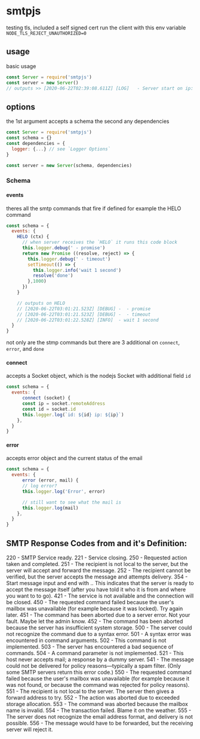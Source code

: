 # smtpjs

testing tls, included a self signed cert
run the client with this env variable
`NODE_TLS_REJECT_UNAUTHORIZED=0`

## usage
basic usage
```js
const Server = require('smtpjs')
const server = new Server()
// outputs >> [2020-06-22T02:39:08.611Z] [LOG]   - Server start on ip: 127.0.0.1 port: 1337
```

## options
the 1st argument accepts a schema the second any dependencies
```js
const Server = require('smtpjs')
const schema = {}
const dependencies = {
  logger: {...} // see `Logger Options`
}

const server = new Server(schema, dependencies)
```

### Schema
#### events
theres all the smtp commands that fire if defined for example the HELO command
```js
const schema = {
  events: {
    HELO (ctx) {
      // when server receives the `HELO` it runs this code block
      this.logger.debug(' - promise')
      return new Promise ((resolve, reject) => {
        this.logger.debug(' - timeout')
        setTimeout(() => {
          this.logger.info('wait 1 second')
          resolve('done')
        },1000)
      })
    }

    // outputs on HELO
    // [2020-06-22T03:01:21.523Z] [DEBUG] -  - promise
    // [2020-06-22T03:01:21.523Z] [DEBUG] -  - timeout
    // [2020-06-22T03:01:22.528Z] [INFO]  - wait 1 second
  }
}
```

not only are the stmp commands but there are 3 additional
on `connect`, `error`, and `done`
#### connect
accepts a Socket object, which is the nodejs Socket with additional field
`id`
```js
const schema = {
  events: {
      connect (socket) {
      const ip = socket.remoteAddress
      const id = socket.id
      this.logger.log(`id: ${id} ip: ${ip}`)
    },
  }
}
```

#### error
accepts error object and the current status of the email

```js
const schema = {
  events: {
      error (error, mail) {
      // log error?
      this.logger.log('Error', error)

      // still want to see what the mail is
      this.logger.log(mail)
    },
  }
}
```

####

## SMTP Response Codes from and it's Definition:
220 - SMTP Service ready.
221 - Service closing.
250 - Requested action taken and completed.
251 - The recipient is not local to the server, but the server will accept and forward the message.
252 - The recipient cannot be verified, but the server accepts the message and attempts delivery.
354 - Start message input and end with .. This indicates that the server is ready to accept the message itself (after you have told it who it is from and where you want to to go).
421 - The service is not available and the connection will be closed.
450 - The requested command failed because the user's mailbox was unavailable (for example because it was locked). Try again later.
451 - The command has been aborted due to a server error. Not your fault. Maybe let the admin know.
452 - The command has been aborted because the server has insufficient system storage.
500 - The server could not recognize the command due to a syntax error.
501 - A syntax error was encountered in command arguments.
502 - This command is not implemented.
503 - The server has encountered a bad sequence of commands.
504 - A command parameter is not implemented.
521 - This host never accepts mail; a response by a dummy server.
541 - The message could not be delivered for policy reasons—typically a spam filter. (Only some SMTP servers return this error code.)
550 - The requested command failed because the user's mailbox was unavailable (for example because it was not found, or because the command was rejected for policy reasons).
551 - The recipient is not local to the server. The server then gives a forward address to try.
552 - The action was aborted due to exceeded storage allocation.
553 - The command was aborted because the mailbox name is invalid.
554 - The transaction failed. Blame it on the weather.
555 - The server does not recognize the email address format, and delivery is not possible.
556 - The message would have to be forwarded, but the receiving server will reject it.
